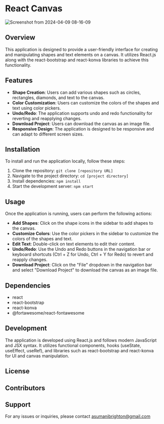 # React Canvas
![Screenshot from 2024-04-09 08-16-09](https://github.com/BRIGHTON-ASUMANI/canvas/assets/36225890/1f9c8c03-3655-45e6-89f5-70b8fe113b88)


## Overview

This application is designed to provide a user-friendly interface for creating and manipulating shapes and text elements on a canvas. It utilizes React.js along with the react-bootstrap and react-konva libraries to achieve this functionality.

## Features

- **Shape Creation**: Users can add various shapes such as circles, rectangles, diamonds, and text to the canvas.
- **Color Customization**: Users can customize the colors of the shapes and text using color pickers.
- **Undo/Redo**: The application supports undo and redo functionality for reverting and reapplying changes.
- **Download Project**: Users can download the canvas as an image file.
- **Responsive Design**: The application is designed to be responsive and can adapt to different screen sizes.

## Installation

To install and run the application locally, follow these steps:

1. Clone the repository: `git clone [repository URL]`
2. Navigate to the project directory: `cd [project directory]`
3. Install dependencies: `npm install`
4. Start the development server: `npm start`

## Usage

Once the application is running, users can perform the following actions:

- **Add Shapes**: Click on the shape icons in the sidebar to add shapes to the canvas.
- **Customize Colors**: Use the color pickers in the sidebar to customize the colors of the shapes and text.
- **Edit Text**: Double-click on text elements to edit their content.
- **Undo/Redo**: Use the Undo and Redo buttons in the navigation bar or keyboard shortcuts (Ctrl + Z for Undo, Ctrl + Y for Redo) to revert and reapply changes.
- **Download Project**: Click on the "File" dropdown in the navigation bar and select "Download Project" to download the canvas as an image file.

## Dependencies

- react
- react-bootstrap
- react-konva
- @fortawesome/react-fontawesome

## Development

The application is developed using React.js and follows modern JavaScript and JSX syntax. It utilizes functional components, hooks (useState, useEffect, useRef), and libraries such as react-bootstrap and react-konva for UI and canvas manipulation.

## License



## Contributors


## Support

For any issues or inquiries, please contact asumanibrighton@gmail.com
